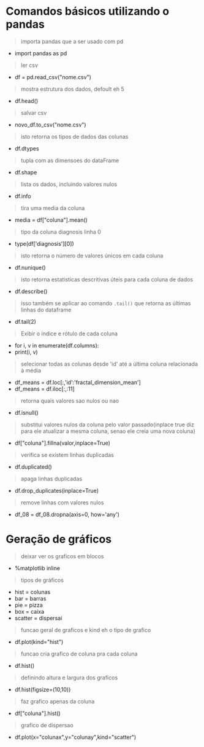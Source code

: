 # Comandos básicos utilizando o pandas


> importa pandas que a ser usado com pd
* import pandas as pd

> ler csv
* df = pd.read_csv("nome.csv")

> mostra estrutura dos dados, defoult eh 5
* df.head()

> salvar csv
* novo_df.to_csv("nome.csv")

> isto retorna os tipos de dados das colunas
* df.dtypes

> tupla com as dimensoes do dataFrame
* df.shape

> lista os dados, incluindo valores  nulos
* df.info

> tira uma media da coluna
* media = df["coluna"].mean()

> tipo da coluna diagnosis linha 0
* type(df['diagnosis'][0])

> isto retorna o número de valores únicos em cada coluna
* df.nunique()

> isto retorna estatísticas descritivas úteis para cada coluna de dados
* df.describe()

> isso também se aplicar ao comando `.tail()` que retorna as últimas linhas do dataframe
* df.tail(2)

> Exibir o índice e rótulo de cada coluna
* for i, v in enumerate(df.columns):
*    print(i, v)

> selecionar todas as colunas desde 'id' até a última coluna relacionada à média
* df_means = df.loc[:,'id':'fractal_dimension_mean']
* df_means = df.iloc[:,:11]

> retorna quais valores sao nulos ou nao
* df.isnull()

> substitui valores nulos da coluna pelo valor passado(inplace true diz para ele atualizar a mesma coluna, senao ele creia uma nova coluna)
* df["coluna"].fillna(valor,inplace=True)

> verifica se existem linhas duplicadas
* df.duplicated()

> apaga linhas duplicadas
* df.drop_duplicates(inplace=True)

> remove linhas com valores nulos
* df_08 = df_08.dropna(axis=0, how='any')

# Geração de gráficos

> deixar ver os graficos em blocos
* %matplotlib inline

> tipos de gráficos
* hist = colunas
* bar = barras
* pie = pizza
* box  = caixa
* scatter = dispersai

> funcao geral de graficos e kind eh o tipo de grafico
* df.plot(kind="hist")

> funcao cria grafico de coluna pra cada coluna
* df.hist()

> definindo altura e largura dos graficos
* df.hist(figsize=(10,10))

> faz grafico apenas da coluna
* df["coluna"].hist()

> grafico de dispersao
* df.plot(x="colunax",y="colunay",kind="scatter")


